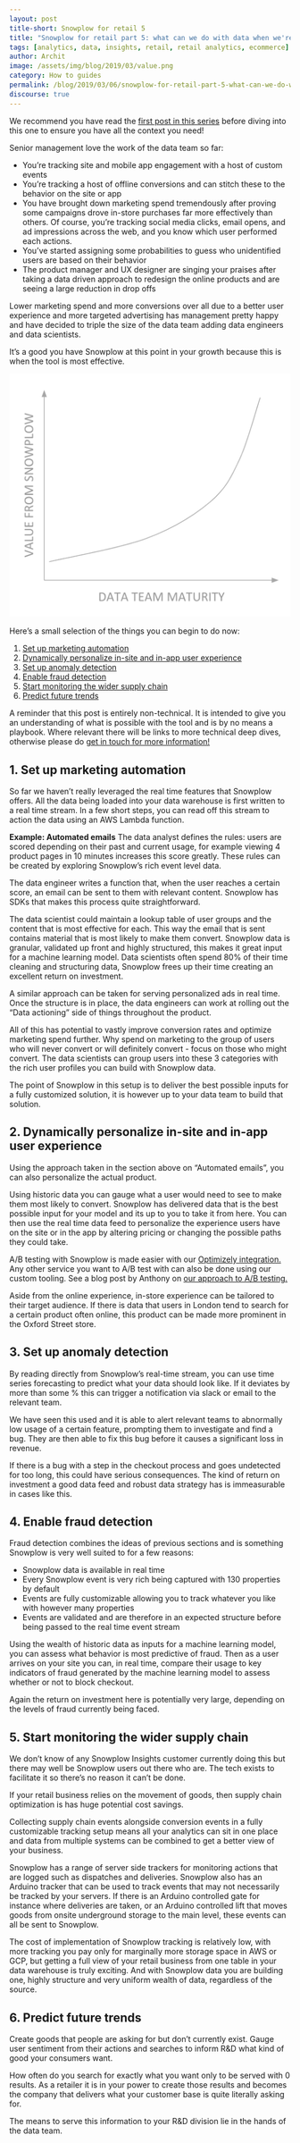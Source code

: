 ```yaml
---
layout: post
title-short: Snowplow for retail 5
title: "Snowplow for retail part 5: what can we do with data when we're well established?"
tags: [analytics, data, insights, retail, retail analytics, ecommerce]
author: Archit
image: /assets/img/blog/2019/03/value.png
category: How to guides
permalink: /blog/2019/03/06/snowplow-for-retail-part-5-what-can-we-do-with-data-when-were-well-established/
discourse: true
---
```



We recommend you have read the [first post in this series][part-1] before diving into this one to ensure you have all the context you need!

Senior management love the work of the data team so far:

- You’re tracking site and mobile app engagement with a host of custom events
- You’re tracking a host of offline conversions and can stitch these to the behavior on the site or app
- You have brought down marketing spend tremendously after proving some campaigns drove in-store purchases far more effectively than others. Of course, you’re tracking social media clicks, email opens, and ad impressions across the web, and you know which user performed each actions.
- You’ve started assigning some probabilities to guess who unidentified users are based on their behavior
- The product manager and UX designer are singing your praises after taking a data driven approach to redesign the online products and are seeing a large reduction in drop offs

Lower marketing spend and more conversions over all due to a better user experience and more targeted advertising has management pretty happy and have decided to triple the size of the data team adding data engineers and data scientists.

It’s a good you have Snowplow at this point in your growth because this is when the tool is most effective.

![value from Snowplow][value]

Here’s a small selection of the things you can begin to do now:

1. [Set up marketing automation](#automation)
2. [Dynamically personalize in-site and in-app user experience](#personalize)
3. [Set up anomaly detection](#anomaly)
4. [Enable fraud detection](#fraud)
5. [Start monitoring the wider supply chain](#supply)
6. [Predict future trends](#predict)

A reminder that this post is entirely non-technical. It is intended to give you an understanding of what is possible with the tool and is by no means a playbook. Where relevant there will be links to more technical deep dives, otherwise please do [get in touch for more information!][demo]

<h2 id="automation">1. Set up marketing automation</h2>
So far we haven’t really leveraged the real time features that Snowplow offers. All the data being loaded into your data warehouse is first written to a real time stream. In a few short steps, you can read off this stream to action the data using an AWS Lambda function.

**Example: Automated emails**
The data analyst defines the rules: users are scored depending on their past and current usage, for example viewing 4 product pages in 10 minutes increases this score greatly. These rules can be created by exploring Snowplow’s rich event level data.

The data engineer writes a function that, when the user reaches a certain score, an email can be sent to them with relevant content. Snowplow has SDKs that makes this process quite straightforward.

The data scientist could maintain a lookup table of user groups and the content that is most effective for each. This way the email that is sent contains material that is most likely to make them convert. Snowplow data is granular, validated up front and highly structured, this makes it great input for a machine learning model. Data scientists often spend 80% of their time cleaning and structuring data, Snowplow frees up their time creating an excellent return on investment.

A similar approach can be taken for serving personalized ads in real time. Once the structure is in place, the data engineers can work at rolling out the “Data actioning” side of things throughout the product.

All of this has potential to vastly improve conversion rates and optimize marketing spend further. Why spend on marketing to the group of users who will never convert or will definitely convert - focus on those who might convert. The data scientists can group users into these 3 categories with the rich user profiles you can build with Snowplow data.

The point of Snowplow in this setup is to deliver the best possible inputs for a fully customized solution, it is however up to your data team to build that solution.

<h2 id="personalize">2. Dynamically personalize in-site and in-app user experience</h2>

Using the approach taken in the section above on “Automated emails”, you can also personalize the actual product.

Using historic data you can gauge what a user would need to see to make them most likely to convert. Snowplow has delivered data that is the best possible input for your model and its up to you to take it from here. You can then use the real time data feed to personalize the experience users have on the site or in the app by altering pricing or changing the possible paths they could take.

A/B testing with Snowplow is made easier with our [Optimizely integration.][opt] Any other service you want to A/B test with can also be done using our custom tooling. See a blog post by Anthony on [our approach to A/B testing.][ab]

Aside from the online experience, in-store experience can be tailored to their target audience. If there is data that users in London tend to search for a certain product often online, this product can be made more prominent in the Oxford Street store.

<h2 id="anomaly">3. Set up anomaly detection</h2>

By reading directly from Snowplow’s real-time stream, you can use time series forecasting to predict what your data should look like. If it deviates by more than some % this can trigger a notification via slack or email to the relevant team.

We have seen this used and it is able to alert relevant teams to abnormally low usage of a certain feature, prompting them to investigate and find a bug. They are then able to fix this bug before it causes a significant loss in revenue.

If there is a bug with a step in the checkout process and goes undetected for too long, this could have serious consequences. The kind of return on investment a good data feed and robust data strategy has is immeasurable in cases like this.

<h2 id="fraud">4. Enable fraud detection</h2>

Fraud detection combines the ideas of previous sections and is something Snowplow is very well suited to for a few reasons:

- Snowplow data is available in real time
- Every Snowplow event is very rich being captured with 130 properties by default
- Events are fully customizable allowing you to track whatever you like with however many properties
- Events are validated and are therefore in an expected structure before being passed to the real time event stream

Using the wealth of historic data as inputs for a machine learning model, you can assess what behavior is most predictive of fraud. Then as a user arrives on your site you can, in real time, compare their usage to key indicators of fraud generated by the machine learning model to assess whether or not to block checkout.

Again the return on investment here is potentially very large, depending on the levels of fraud currently being faced.

<h2 id="supply">5. Start monitoring the wider supply chain</h2>

We don’t know of any Snowplow Insights customer currently doing this but there may well be Snowplow users out there who are. The tech exists to facilitate it so there’s no reason it can’t be done.

If your retail business relies on the movement of goods, then supply chain optimization is has huge potential cost savings.

Collecting supply chain events alongside conversion events in a fully customizable tracking setup means all your analytics can sit in one place and data from multiple systems can be combined to get a better view of your business.

Snowplow has a range of server side trackers for monitoring actions that are logged such as dispatches and deliveries. Snowplow also has an Arduino tracker that can be used to track events that may not necessarily be tracked by your servers. If there is an Arduino controlled gate for instance where deliveries are taken, or an Arduino controlled lift that moves goods from onsite underground storage to the main level, these events can all be sent to Snowplow.

The cost of implementation of Snowplow tracking is relatively low, with more tracking you pay only for marginally more storage space in AWS or GCP, but getting a full view of your retail business from one table in your data warehouse is truly exciting. And with Snowplow data you are building one, highly structure and very uniform wealth of data, regardless of the source.

<h2 id="predict">6. Predict future trends</h2>

Create goods that people are asking for but don’t currently exist. Gauge user sentiment from their actions and searches to inform R&D what kind of good your consumers want.

How often do you search for exactly what you want only to be served with 0 results. As a retailer it is in your power to create those results and becomes the company that delivers what your customer base is quite literally asking for.

The means to serve this information to your R&D division lie in the hands of the data team.



[part-1]: /blog/2019/03/06/snowplow-for-retail-part-1-how-can-I-use-snowplow/

[value]: /assets/img/blog/2019/03/value.png

[demo]: https://snowplowanalytics.com/request-demo/?utm_source=blog&utm_medium=retail-analytics-5&utm_content=text-link

[opt]: https://snowplowanalytics.com/blog/2016/03/03/snowplow-javascript-tracker-2.6.0-released-with-optimizely-and-augur-integration/#optimizely-integration

[ab]: https://snowplowanalytics.com/blog/2018/05/25/improving-ab-testing-with-event-data-modeling/
